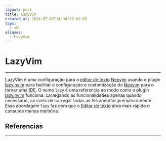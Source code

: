 ```yaml
---
layout: post
title: LazyVim
created_at: 2024-07-08T14:34:33-03:00
tags:
  - v0
aliases:
  - LazyVim
---
```

# LazyVim
---
LazyVim é uma configuração para o [editor de texto](_insight/2024/07/2024-07-08-Editor_de_texto.md)  [Neovim](_insight/2024/07/2024-07-08-Neovim.md) usando o plugin [lazy.nvim](_draft/2024/07/2024-07-08-lazy_nvim.md) para facilitar a configuração e customização do [Neovim](_insight/2024/07/2024-07-08-Neovim.md) para o tornar uma [IDE](_insight/2024/07/2024-07-08-Integrated_Development_Environment.md). O nome `lazy` é uma referencia ao modo como o plugin [lazy.nvim](_draft/2024/07/2024-07-08-lazy_nvim.md) funciona: carregando as funcionalidades apenas quando necessário, ao invés de carregar todas as ferramentas prematuramente. Essa abordagem `lazy` faz com que o [Editor de texto](_insight/2024/07/2024-07-08-Editor_de_texto.md) abra mais rápido e consuma menos memória.

## Referencias
---
[^1]: [Site oficial](https://www.lazyvim.org/)